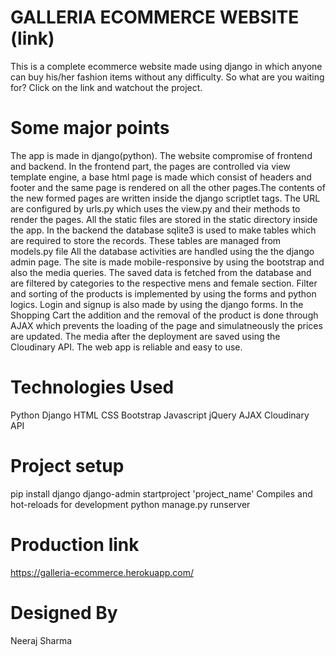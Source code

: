 # GALLERIA ECOMMERCE WEBSITE (link)
This is a complete ecommerce website made using django in which anyone can buy his/her fashion items without any difficulty. So what are you waiting for? Click on the link and watchout the project.

# Some major points
The app is made in django(python). The website compromise of frontend and backend.
In the frontend part, the pages are controlled via view template engine, a base html page is made which consist of headers and footer and the same page is rendered on all the other pages.The contents of the new formed pages are written inside the django scriptlet tags.
The URL are configured by urls.py which uses the view.py and their methods to render the pages.
All the static files are stored in the static directory inside the app.
In the backend the database sqlite3 is used to make tables which are required to store the records. These tables are managed from models.py file
All the database activities are handled using the the django admin page.
The site is made mobile-responsive by using the bootstrap and also the media queries.
The saved data is fetched from the database and are filtered by categories to the respective mens and female section.
Filter and sorting of the products is implemented by using the forms and python logics.
Login and signup is also made by using the django forms.
In the Shopping Cart the addition and the removal of the product is done through AJAX which prevents the loading of the page and simulatneously the prices are updated.
The media after the deployment are saved using the Cloudinary API.
The web app is reliable and easy to use.
# Technologies Used
Python
Django
HTML
CSS
Bootstrap
Javascript
jQuery
AJAX
Cloudinary API
# Project setup
pip install django
django-admin startproject 'project_name'
Compiles and hot-reloads for development
python manage.py runserver
# Production link
https://galleria-ecommerce.herokuapp.com/

# Designed By
Neeraj Sharma
